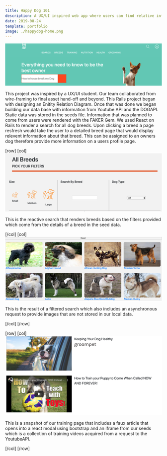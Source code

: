 ```yaml
---
title: Happy Dog 101
description: A UX/UI inspired web app where users can find relative information about their dog while becoming part of an online dog community.
date: 2019-08-24
template: portfolio
image: ./happydog-home.png
---
```

![Happy Dog 101](./happydog-home.png)

This project was inspired by a UX/UI student. Our team collaborated from wire-framing to final asset hand-off and beyond. This Rails project began with designing an Enitity Relation Diagram. Once that was done we began building our data base with information from Youtube API and the DOGAPI. Static data was stored in the seeds file. Information that was planned to come from users were rendered with the FAKER Gem. We used React on Rails to render a search for all dog breeds. Upon clicking a breed a page resfresh would take the user to a detailed breed page that would display relevent information about that breed. This can be assigned to an owners dog therefore provide more information on a users profile page.

[row]
[col]
![image](./happydog1.png)

This is the reactive search that renders breeds based on the filters provided which come from the details of a breed in the seed data. 

[/col]
[col]
![image](./happydog2.png)

This is the result of a filtered search which also includes an asynchronous request to provide images that are not stored in our local data.

[/col]
[/row]

[row]
[col]
![image](./happydog3.png)

This is a snapshot of our training page that includes a faux article that opens into a react modal using bootstrap and an iframe from our seeds which is a collection of training videos acquired from a request to the YoutubeAPI. 

[/col]
[/row]


